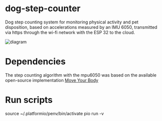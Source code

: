 # dog-step-counter

Dog step counting system for monitoring physical activity and pet disposition, based on accelerations measured by an IMU 6050, transmitted via https through the wi-fi network with the ESP 32 to the cloud.


![diagram](/docs/architecture.jpeg)


# Dependencies
The step counting algorithm with the mpu6050 was based on the available open-source implementation [Move Your Body](https://github.com/gabrielbvicari/myb)


# Run scripts
source ~/.platformio/penv/bin/activate
pio run -v